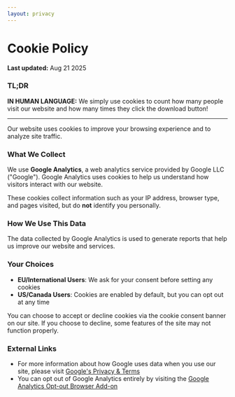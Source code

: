 ```yaml
---
layout: privacy
---
```

# Cookie Policy

**Last updated:** Aug 21 2025

### TL;DR

**IN HUMAN LANGUAGE:** We simply use cookies to count how many people visit our website and how many times they click the download button!

---


Our website uses cookies to improve your browsing experience and to analyze site traffic.

### What We Collect

We use **Google Analytics**, a web analytics service provided by Google LLC ("Google"). Google Analytics uses cookies to help us understand how visitors interact with our website.

These cookies collect information such as your IP address, browser type, and pages visited, but do **not** identify you personally.

### How We Use This Data

The data collected by Google Analytics is used to generate reports that help us improve our website and services.

### Your Choices

- **EU/International Users**: We ask for your consent before setting any cookies
- **US/Canada Users**: Cookies are enabled by default, but you can opt out at any time

You can choose to accept or decline cookies via the cookie consent banner on our site. If you choose to decline, some features of the site may not function properly.

### External Links

- For more information about how Google uses data when you use our site, please visit [Google's Privacy & Terms](https://policies.google.com/privacy)
- You can opt out of Google Analytics entirely by visiting the [Google Analytics Opt-out Browser Add-on](https://tools.google.com/dlpage/gaoptout)


